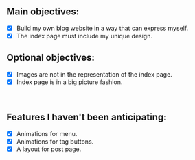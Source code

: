 <br/>

## Main objectives:
- [x] Build my own blog website in a way that can express myself.
- [x] The index page must include my unique design.

## Optional objectives:
- [x] Images are not in the representation of the index page.
- [x] Index page is in a big picture fashion.

<br/>

## Features I haven't been anticipating:
- [x] Animations for menu.
- [x] Animations for tag buttons.
- [x] A layout for post page.
